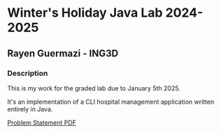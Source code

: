# Winter's Holiday Java Lab 2024-2025
## Rayen Guermazi - ING3D

### Description
This is my work for the graded lab due to January 5th 2025.

It's an implementation of a CLI hospital management application written entirely in Java.


[Problem Statement PDF](./gradedLab2024SesJava.pdf)